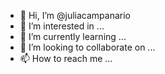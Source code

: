 - 👋 Hi, I’m @juliacampanario
- 👀 I’m interested in ...
- 🌱 I’m currently learning ...
- 💞️ I’m looking to collaborate on ...
- 📫 How to reach me ...

<!---
juliacampanario/juliacampanario is a ✨ special ✨ repository because its `README.md` (this file) appears on your GitHub profile.
You can click the Preview link to take a look at your changes.
--->
